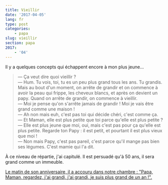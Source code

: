 ```yaml
---
title: Vieillir
date: '2017-04-05'
lang: fr
type: post
categories:
    - papa
slug: vieillir
section: papa
2017:
    - '04'
---
```


Il y a quelques concepts qui échappent encore à mon plus jeune…

> — Ça veut dire quoi vieillir ?  
> — Hum. Tu vois, toi, tu es un peu plus grand tous les ans. Tu grandis. Mais au bout d'un moment, on arrête de grandir et on commence à avoir la peau qui frippe, les cheveux blancs, et après on devient un papy. Quand on arrête de grandir, on commence à vieillir.  
> — Moi je pense qu'on s'arrête jamais de grandir ! Moi je vais être grand comme une maison !  
> — Ah non mais euh, c'est pas toi qui décide chéri, c'est comme ça.  
> — Et Maman, elle est plus petite que toi parce qu'elle est plus petite ?  
> — Elle est plus jeune que moi, oui, mais c'est pas pour ça qu'elle est plus petite. Regarde ton Papy : il est petit, et pourtant il est plus vieux que moi !  
> — Non mais Papy, c'est pas pareil, c'est parce qu'il mange pas bien ses légumes. C'est mamie qui l'a dit.  

À ce niveau de répartie, j'ai capitulé. Il est persuadé qu'à 50 ans, il sera grand comme un immeuble.

<ins class="bloc" datetime="2017-06-07" title="Ajout du 7 juin 2017">Le matin de son anniversaire, il a accouru dans notre chambre : "Papa, Maman, regardez, j'ai grandi, j'ai grandi, je suis plus grand de un an !".</ins>